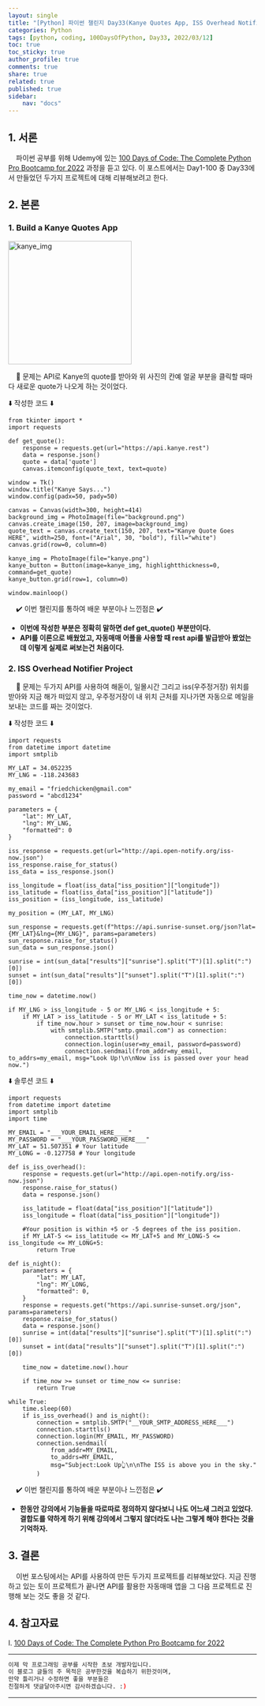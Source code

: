 ```yaml
---
layout: single
title: "[Python] 파이썬 챌린지 Day33(Kanye Quotes App, ISS Overhead Notifier)"
categories: Python
tags: [python, coding, 100DaysOfPython, Day33, 2022/03/12]
toc: true
toc_sticky: true
author_profile: true
comments: true
share: true
related: true
published: true
sidebar: 
    nav: "docs"
---
```


## 1. 서론  

&nbsp;&nbsp;&nbsp;&nbsp;파이썬 공부를 위해 Udemy에 있는 [100 Days of Code: The Complete Python Pro Bootcamp for 2022](https://www.udemy.com/course/100-days-of-code/) 과정을 듣고 있다. 이 포스트에서는 Day1-100 중 Day33에서 만들었던 두가지 프로젝트에 대해 리뷰해보려고 한다.

## 2. 본론  

### 1. Build a Kanye Quotes App  

<img src="https://user-images.githubusercontent.com/97603503/157863565-1023d1eb-8fb2-4bfd-8117-183b695f7fe7.png" alt=kanye_img width=250>

&nbsp;&nbsp;&nbsp;&nbsp;🤔 문제는 API로 Kanye의 quote를 받아와 위 사진의 칸예 얼굴 부분을 클릭할 때마다 새로운 quote가 나오게 하는 것이었다.

⬇️ 작성한 코드 ⬇️

```
from tkinter import *
import requests

def get_quote():
    response = requests.get(url="https://api.kanye.rest")
    data = response.json()
    quote = data['quote']
    canvas.itemconfig(quote_text, text=quote)

window = Tk()
window.title("Kanye Says...")
window.config(padx=50, pady=50)

canvas = Canvas(width=300, height=414)
background_img = PhotoImage(file="background.png")
canvas.create_image(150, 207, image=background_img)
quote_text = canvas.create_text(150, 207, text="Kanye Quote Goes HERE", width=250, font=("Arial", 30, "bold"), fill="white")
canvas.grid(row=0, column=0)

kanye_img = PhotoImage(file="kanye.png")
kanye_button = Button(image=kanye_img, highlightthickness=0, command=get_quote)
kanye_button.grid(row=1, column=0)

window.mainloop()
```  

&nbsp;&nbsp;&nbsp;&nbsp;✔️ 이번 챌린지를 통하여 배운 부분이나 느낀점은 ✔️
- <b>이번에 작성한 부분은 정확히 말하면 def get_quote() 부분만이다.</b>
- <b>API를 이론으로 배웠었고, 자동매매 어플을 사용할 때 rest api를 발급받아 봤었는데 이렇게 실제로 써보는건 처음이다.</b>

### 2. ISS Overhead Notifier Project  

&nbsp;&nbsp;&nbsp;&nbsp;🤔 문제는 두가지 API를 사용하여 해돋이, 일몰시간 그리고 iss(우주정거장) 위치를 받아와 지금 해가 떠있지 않고, 우주정거장이 내 위치 근처를 지나가면 자동으로 메일을 보내는 코드를 짜는 것이었다.

⬇️ 작성한 코드 ⬇️

```
import requests
from datetime import datetime
import smtplib

MY_LAT = 34.052235
MY_LNG = -118.243683

my_email = "friedchicken@gmail.com"
password = "abcd1234"

parameters = {
    "lat": MY_LAT,
    "lng": MY_LNG,
    "formatted": 0
}

iss_response = requests.get(url="http://api.open-notify.org/iss-now.json")
iss_response.raise_for_status()
iss_data = iss_response.json()

iss_longitude = float(iss_data["iss_position"]["longitude"])
iss_latitude = float(iss_data["iss_position"]["latitude"])
iss_position = (iss_longitude, iss_latitude)

my_position = (MY_LAT, MY_LNG)

sun_response = requests.get(f"https://api.sunrise-sunset.org/json?lat={MY_LAT}&lng={MY_LNG}", params=parameters)
sun_response.raise_for_status()
sun_data = sun_response.json()

sunrise = int(sun_data["results"]["sunrise"].split("T")[1].split(":")[0])
sunset = int(sun_data["results"]["sunset"].split("T")[1].split(":")[0])

time_now = datetime.now()

if MY_LNG > iss_longitude - 5 or MY_LNG < iss_longitude + 5:
    if MY_LAT > iss_latitude - 5 or MY_LAT < iss_latitude + 5:
        if time_now.hour > sunset or time_now.hour < sunrise:
            with smtplib.SMTP("smtp.gmail.com") as connection:
                connection.starttls()
                connection.login(user=my_email, password=password)
                connection.sendmail(from_addr=my_email, to_addrs=my_email, msg="Look Up!\n\nNow iss is passed over your head now.")
```  

⬇️ 솔루션 코드 ⬇️

```
import requests
from datetime import datetime
import smtplib
import time

MY_EMAIL = "___YOUR_EMAIL_HERE____"
MY_PASSWORD = "___YOUR_PASSWORD_HERE___"
MY_LAT = 51.507351 # Your latitude
MY_LONG = -0.127758 # Your longitude

def is_iss_overhead():
    response = requests.get(url="http://api.open-notify.org/iss-now.json")
    response.raise_for_status()
    data = response.json()

    iss_latitude = float(data["iss_position"]["latitude"])
    iss_longitude = float(data["iss_position"]["longitude"])

    #Your position is within +5 or -5 degrees of the iss position.
    if MY_LAT-5 <= iss_latitude <= MY_LAT+5 and MY_LONG-5 <= iss_longitude <= MY_LONG+5:
        return True

def is_night():
    parameters = {
        "lat": MY_LAT,
        "lng": MY_LONG,
        "formatted": 0,
    }
    response = requests.get("https://api.sunrise-sunset.org/json", params=parameters)
    response.raise_for_status()
    data = response.json()
    sunrise = int(data["results"]["sunrise"].split("T")[1].split(":")[0])
    sunset = int(data["results"]["sunset"].split("T")[1].split(":")[0])

    time_now = datetime.now().hour

    if time_now >= sunset or time_now <= sunrise:
        return True

while True:
    time.sleep(60)
    if is_iss_overhead() and is_night():
        connection = smtplib.SMTP("__YOUR_SMTP_ADDRESS_HERE___")
        connection.starttls()
        connection.login(MY_EMAIL, MY_PASSWORD)
        connection.sendmail(
            from_addr=MY_EMAIL,
            to_addrs=MY_EMAIL,
            msg="Subject:Look Up👆\n\nThe ISS is above you in the sky."
        )
```

&nbsp;&nbsp;&nbsp;&nbsp;✔️ 이번 챌린지를 통하여 배운 부분이나 느낀점은 ✔️
- <b>한동안 강의에서 기능들을 따로따로 정의하지 않다보니 나도 어느새 그러고 있었다. 결합도를 약하게 하기 위해 강의에서 그렇지 않더라도 나는 그렇게 해야 한다는 것을 기억하자.</b>

## 3. 결론  

&nbsp;&nbsp;&nbsp;&nbsp;이번 포스팅에서는 API를 사용하여 만든 두가지 프로젝트를 리뷰해보았다. 지금 진행하고 있는 토이 프로젝트가 끝나면 API를 활용한 자동매매 앱을 그 다음 프로젝트로 진행해 보는 것도 좋을 것 같다. 

## 4. 참고자료  

Ⅰ. [100 Days of Code: The Complete Python Pro Bootcamp for 2022](https://www.udemy.com/course/100-days-of-code/)

---

```bash
이제 막 프로그래밍 공부를 시작한 초보 개발자입니다.
이 블로그 글들의 주 목적은 공부한것을 복습하기 위한것이며, 
만약 틀리거나 수정하면 좋을 부분들은
친절하게 댓글달아주시면 감사하겠습니다. :)
```

---